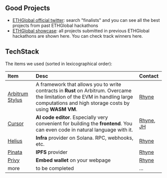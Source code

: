 ## Good Projects
- [ETHGlobal official twitter](https://x.com/ETHGlobal): search "finalists" and you can see all the best projects from past ETHGlobal hackathons
- [ETHGlobal showcase](https://ethglobal.com/showcase): all projects submitted in previous ETHGlobal hackathons are shown here. You can check track winners here. 

## TechStack
The items we used (sorted in lexicographical order):

| Item | Desc | Contact |
| :-- | :-- | :-- |
| [Arbitrum Stylus](https://arbitrum.io/stylus) | A framework that allows you to write contracts in **Rust** on Arbitrum. Overcame the limitation of the EVM in handling large computations and high storage costs by using **WASM VM**. | [Rhyne]
| [Cursor](https://www.cursor.com) | **AI code editor**. Especially very convenient for building the **frontend**. You can even code in natural language with it. | [Rhyne], [JH] | 
| [Helius](https://www.helius.dev) | **Infra** provider on Solana. RPC, webhooks, etc. | [Rhyne] |
| [Pinata](https://pinata.cloud) | **IPFS** provider | [Rhyne] |
| [Privy](https://www.privy.io/wallets) | **Embed wallet** on your webpage | [Rhyne] |
| more | to be completed | ... |



[Rhyne]:https://github.com/aliceyzhsu
[JH]:https://github.com/jhchong0405
